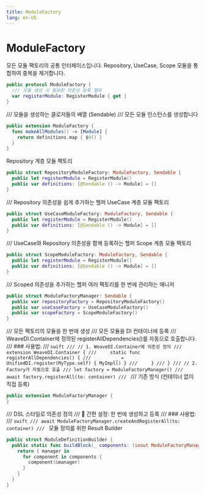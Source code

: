 ```yaml
---
title: ModuleFactory
lang: en-US
---
```


# ModuleFactory

모든 모듈 팩토리의 공통 인터페이스입니다.
Repository, UseCase, Scope 모듈을 통합하여 중복을 제거합니다.

```swift
public protocol ModuleFactory {
  /// 모듈 생성 시 필요한 의존성 등록 헬퍼
  var registerModule: RegisterModule { get }
}
```

  /// 모듈을 생성하는 클로저들의 배열 (Sendable)
  /// 모든 모듈 인스턴스를 생성합니다

```swift
public extension ModuleFactory {
  func makeAllModules() -> [Module] {
    return definitions.map { $0() }
  }
}
```

Repository 계층 모듈 팩토리

```swift
public struct RepositoryModuleFactory: ModuleFactory, Sendable {
  public let registerModule = RegisterModule()
  public var definitions: [@Sendable () -> Module] = []
}
```

  /// Repository 의존성을 쉽게 추가하는 헬퍼
UseCase 계층 모듈 팩토리

```swift
public struct UseCaseModuleFactory: ModuleFactory, Sendable {
  public let registerModule = RegisterModule()
  public var definitions: [@Sendable () -> Module] = []
}
```

  /// UseCase와 Repository 의존성을 함께 등록하는 헬퍼
Scope 계층 모듈 팩토리

```swift
public struct ScopeModuleFactory: ModuleFactory, Sendable {
  public let registerModule = RegisterModule()
  public var definitions: [@Sendable () -> Module] = []
}
```

  /// Scoped 의존성을 추가하는 헬퍼
여러 팩토리를 한 번에 관리하는 매니저

```swift
public struct ModuleFactoryManager: Sendable {
  public var repositoryFactory = RepositoryModuleFactory()
  public var useCaseFactory = UseCaseModuleFactory()
  public var scopeFactory = ScopeModuleFactory()
}
```

  /// 모든 팩토리의 모듈을 한 번에 생성
  /// 모든 모듈을 DI 컨테이너에 등록
  /// WeaveDI.Container에 정의된 registerAllDependencies()를 자동으로 호출합니다.
  /// ### 사용법:
  /// ```swift
  /// // 1. WeaveDI.Container에 의존성 정의
  /// extension WeaveDI.Container {
  ///     static func registerAllDependencies() {
  ///         _ = UnifiedDI.register(MyType.self) { MyImpl() }
  ///     }
  /// }
  /// // 2. Factory가 자동으로 호출
  /// let factory = ModuleFactoryManager()
  /// await factory.registerAll(to: container)
  /// ```
  /// 기존 방식 (컨테이너 없이 직접 등록)

```swift
public extension ModuleFactoryManager {
}
```

  /// DSL 스타일로 의존성 정의
  /// 🚀 간편 설정: 한 번에 생성하고 등록
  /// ### 사용법:
  /// ```swift
  /// await ModuleFactoryManager.createAndRegisterAll(to: container)
  /// ```
모듈 정의를 위한 Result Builder

```swift
public struct ModuleDefinitionBuilder {
  public static func buildBlock(_ components: (inout ModuleFactoryManager) -> Void...) -> (inout ModuleFactoryManager) -> Void {
    return { manager in
      for component in components {
        component(&manager)
      }
    }
  }
}
```

